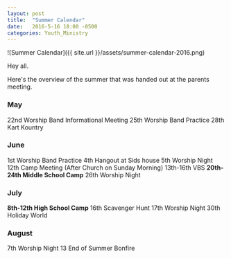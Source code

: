 ```yaml
---
layout: post
title:  "Summer Calendar"
date:   2016-5-16 18:00 -0500
categories: Youth_Ministry
---
```


![Summer Calendar]({{ site.url }}/assets/summer-calendar-2016.png)

Hey all.

Here's the overview of the summer that was handed out at the parents meeting.

### May
22nd		Worship Band Informational Meeting
25th		Worship Band Practice
28th		Kart Kountry

### June
1st		Worship Band Practice
4th		Hangout at Sids house
5th		Worship Night
12th		Camp Meeting (After Church on Sunday Morning)
13th-16th	VBS
**20th-24th	Middle School Camp**
26th		Worship Night

### July
**8th-12th	High School Camp**
16th 		Scavenger Hunt
17th 		Worship Night
30th		Holiday World

### August
7th     Worship Night
13		End of Summer Bonfire